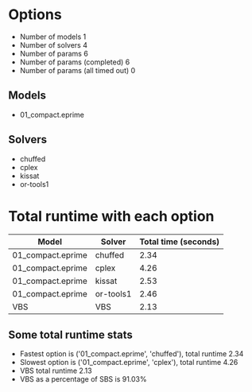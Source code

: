 

# Options


- Number of models 1
- Number of solvers 4
- Number of params 6
- Number of params (completed) 6
- Number of params (all timed out) 0


## Models


 - 01_compact.eprime


## Solvers


 - chuffed
 - cplex
 - kissat
 - or-tools1


# Total runtime with each option


 | Model | Solver | Total time (seconds) | 
 | -- | -- | -- | 
 | 01_compact.eprime | chuffed | 2.34 | 
 | 01_compact.eprime | cplex | 4.26 | 
 | 01_compact.eprime | kissat | 2.53 | 
 | 01_compact.eprime | or-tools1 | 2.46 | 
 | VBS | VBS | 2.13 | 


## Some total runtime stats


 - Fastest option is ('01_compact.eprime', 'chuffed'), total runtime 2.34
 - Slowest option is ('01_compact.eprime', 'cplex'), total runtime 4.26
 - VBS total runtime 2.13
 - VBS as a percentage of SBS is 91.03%
